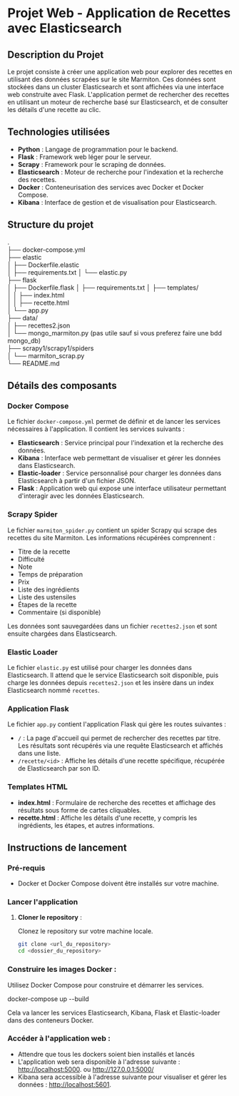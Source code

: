 
# Projet Web - Application de Recettes avec Elasticsearch

## Description du Projet

Le projet consiste à créer une application web pour explorer des recettes en utilisant des données scrapées sur le site Marmiton. Ces données sont stockées dans un cluster Elasticsearch et sont affichées via une interface web construite avec Flask. L'application permet de rechercher des recettes en utilisant un moteur de recherche basé sur Elasticsearch, et de consulter les détails d'une recette au clic.

## Technologies utilisées

- **Python** : Langage de programmation pour le backend.
- **Flask** : Framework web léger pour le serveur.
- **Scrapy** : Framework pour le scraping de données.
- **Elasticsearch** : Moteur de recherche pour l'indexation et la recherche des recettes.
- **Docker** : Conteneurisation des services avec Docker et Docker Compose.
- **Kibana** : Interface de gestion et de visualisation pour Elasticsearch.

## Structure du projet

.   
├── docker-compose.yml   
├── elastic   
│ ├── Dockerfile.elastic  
│ ├── requirements.txt
│ └── elastic.py    
├── flask   
│ ├── Dockerfile.flask 
│ ├── requirements.txt
│ ├── templates/   
│ │ ├── index.html    
│ │ ├── recette.html   
│ └── app.py     
├── data/   
│ ├── recettes2.json   
│ └── mongo_marmiton.py    (pas utile sauf si vous preferez faire une bdd mongo_db)   
├── scrapy1/scrapy1/spiders   
│ └── marmiton_scrap.py   
└── README.md  

## Détails des composants

### Docker Compose

Le fichier `docker-compose.yml` permet de définir et de lancer les services nécessaires à l'application. Il contient les services suivants :

- **Elasticsearch** : Service principal pour l'indexation et la recherche des données.
- **Kibana** : Interface web permettant de visualiser et gérer les données dans Elasticsearch.
- **Elastic-loader** : Service personnalisé pour charger les données dans Elasticsearch à partir d'un fichier JSON.
- **Flask** : Application web qui expose une interface utilisateur permettant d'interagir avec les données Elasticsearch.

### Scrapy Spider

Le fichier `marmiton_spider.py` contient un spider Scrapy qui scrape des recettes du site Marmiton. Les informations récupérées comprennent :

- Titre de la recette
- Difficulté
- Note
- Temps de préparation
- Prix
- Liste des ingrédients
- Liste des ustensiles
- Étapes de la recette
- Commentaire (si disponible)

Les données sont sauvegardées dans un fichier `recettes2.json` et sont ensuite chargées dans Elasticsearch.

### Elastic Loader

Le fichier `elastic.py` est utilisé pour charger les données dans Elasticsearch. Il attend que le service Elasticsearch soit disponible, puis charge les données depuis `recettes2.json` et les insère dans un index Elasticsearch nommé `recettes`.

### Application Flask

Le fichier `app.py` contient l'application Flask qui gère les routes suivantes :

- `/` : La page d'accueil qui permet de rechercher des recettes par titre. Les résultats sont récupérés via une requête Elasticsearch et affichés dans une liste.
- `/recette/<id>` : Affiche les détails d'une recette spécifique, récupérée de Elasticsearch par son ID.

### Templates HTML

- **index.html** : Formulaire de recherche des recettes et affichage des résultats sous forme de cartes cliquables.
- **recette.html** : Affiche les détails d'une recette, y compris les ingrédients, les étapes, et autres informations.


## Instructions de lancement

### Pré-requis

- Docker et Docker Compose doivent être installés sur votre machine.

### Lancer l'application

1. **Cloner le repository** :

   Clonez le repository sur votre machine locale.

   ```bash
   git clone <url_du_repository>
   cd <dossier_du_repository>

### Construire les images Docker :

Utilisez Docker Compose pour construire et démarrer les services.

docker-compose up --build


Cela va lancer les services Elasticsearch, Kibana, Flask et Elastic-loader dans des conteneurs Docker.


### Accéder à l'application web :
- Attendre que tous les dockers soient bien installés et lancés
- L'application web sera disponible à l'adresse suivante : [http://localhost:5000](http://localhost:5000).  ou http://127.0.0.1:5000/
- Kibana sera accessible à l'adresse suivante pour visualiser et gérer les données : [http://localhost:5601](http://localhost:5601).
